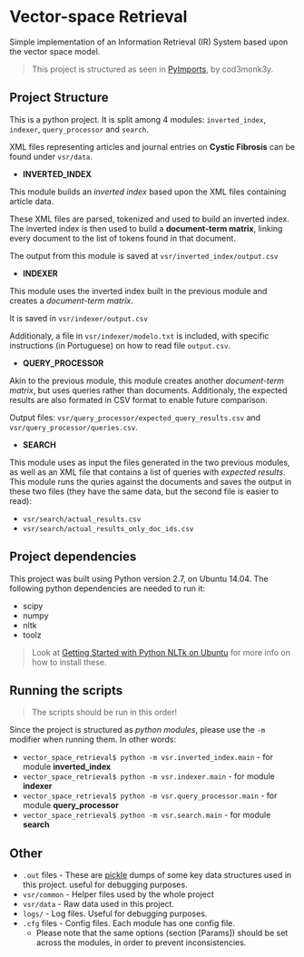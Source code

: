 # Vector-space Retrieval
Simple implementation of an Information Retrieval (IR) System based upon the vector space model.

> This project is structured as seen in [PyImports](https://github.com/cod3monk3y/PyImports), by cod3monk3y.

## Project Structure

 This is a python project. It is split among 4 modules: `inverted_index`, `indexer`, `query_processor` and `search`.

 XML files representing articles and journal entries on **Cystic Fibrosis** can be found under `vsr/data`.

- **INVERTED_INDEX**

 This module builds an *inverted index* based upon the XML files containing article data.

 These XML files are parsed, tokenized and used to build an inverted index. The inverted index is then used to build a **document-term matrix**, linking every document to the list of tokens found in that document.

 The output from this module is saved at `vsr/inverted_index/output.csv`

- **INDEXER**

 This module uses the inverted index built in the previous module and creates a *document-term matrix*.

 It is saved in `vsr/indexer/output.csv`

 Additionaly, a file in `vsr/indexer/modelo.txt` is included, with specific instructions (in Portuguese) on how to read file `output.csv`.


- **QUERY_PROCESSOR**

 Akin to the previous module, this module creates another *document-term matrix*, but uses queries rather than documents. Additionaly, the expected results are also formated in CSV format to enable future comparison.

 Output files: `vsr/query_processor/expected_query_results.csv` and `vsr/query_processor/queries.csv`.

- **SEARCH**

 This module uses as input the files generated in the two previous modules, as well as an XML file that contains a list of queries with *expected results*. This module runs the quries against the documents and saves the output in these two files (they have the same data, but the second file is easier to read):
 - `vsr/search/actual_results.csv`
 - `vsr/search/actual_results_only_doc_ids.csv`


## Project dependencies

This project was built using Python version 2.7, on Ubuntu 14.04. The following python dependencies are needed to run it:

 - scipy
 - numpy
 - nltk
 - toolz

> Look at [Getting Started with Python NLTk on Ubuntu](http://queirozf.com/entries/getting-started-with-python-nltk-on-ubuntu) for more info on how to install these.

## Running the scripts

> The scripts should be run in this order!

Since the project is structured as *python modules*, please use the `-m` modifier when running them. 
In other words:

 - `vector_space_retrieval$ python -m vsr.inverted_index.main` - for module **inverted_index**
 - `vector_space_retrieval$ python -m vsr.indexer.main` - for module **indexer**
 - `vector_space_retrieval$ python -m vsr.query_processor.main` - for module **query_processor**
 - `vector_space_retrieval$ python -m vsr.search.main` - for module **search**

## Other

- `.out` files - These are [pickle](https://docs.python.org/2/library/pickle.html) dumps of some key data structures used in this project. useful for debugging purposes.
- `vsr/common` - Helper files used by the whole project
- `vsr/data` - Raw data used in this project.
- `logs/` - Log files. Useful for debugging purposes.
- `.cfg` files - Config files. Each module has one config file.
  - Please note that the same options (section [Params]) should be set across the modules, in order to prevent inconsistencies.


